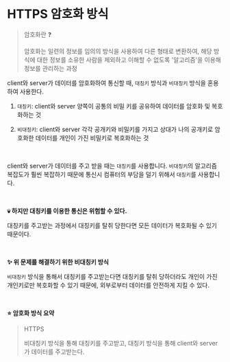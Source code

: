 # HTTPS 암호화 방식

> 암호화란 ❓
>
> 암호화는 일련의 정보를 임의의 방식을 사용하여 다른 형태로 변환하여, 해당 방식에 대한 정보를 소유한 사람을 제외하고 이해할 수 없도록 '알고리즘'을 이용해 정보를 관리하는 과정

client와 server가 데이터를 암호화하여 통신할 때, `대칭키` 방식과 `비대칭키` 방식을 혼용하여 사용한다.

1. `대칭키`: client와 server 양쪽이 공통의 비밀 키를 공유하여 데이터를 암호화 및 복호화하는 것

2. `비대칭키`: client와 server 각각 공개키와 비밀키를 가지고 상대가 나의 공개키로 암호화한 데이터를 개인이 가진 비밀키로 복호화하는 것

<br>

client와 server가 데이터를 주고 받을 때는 `대칭키`를 사용합니다. `비대칭키`의 알고리즘 복잡도가 훨씬 복잡하기 때문에 통신시 컴퓨터의 부담을 덜기 위해서 `대칭키`를 사용합니다.

<br>

**💀 하지만 대칭키를 이용한 통신은 위험할 수 있다.**

대칭키를 주고받는 과정에서 대칭키를 탈취 당한다면 모든 데이터가 복호화될 수 있기 때문이다.

<br>

**✨ 위 문제를 해결하기 위한 비대칭키 방식**

`비대칭키` 방식을 통해서 대칭키를 주고받는다면 대칭키를 탈취 당하더라도 개인이 가진 개인키로만 복호화할 수 있기 때문에, 외부로부터 데이터를 안전하게 지킬 수 있다.

<br>

**⭐️ 암호화 방식 요약**
> HTTPS
> 
> 비대칭키 방식을 통해 대칭키를 주고받고, 대칭키 방식을 통해 client와 server가 데이터를 주고받는다.